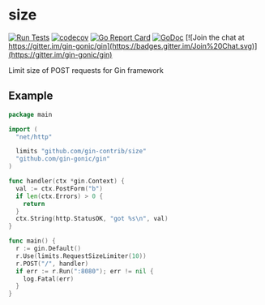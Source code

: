 # size

[![Run Tests](https://github.com/gin-contrib/size/actions/workflows/go.yml/badge.svg)](https://github.com/gin-contrib/size/actions/workflows/go.yml)
[![codecov](https://codecov.io/gh/gin-contrib/size/branch/master/graph/badge.svg)](https://codecov.io/gh/gin-contrib/size)
[![Go Report Card](https://goreportcard.com/badge/github.com/gin-contrib/size)](https://goreportcard.com/report/github.com/gin-contrib/size)
[![GoDoc](https://godoc.org/github.com/gin-contrib/size?status.svg)](https://godoc.org/github.com/gin-contrib/size)
[![Join the chat at https://gitter.im/gin-gonic/gin](https://badges.gitter.im/Join%20Chat.svg)](https://gitter.im/gin-gonic/gin)

Limit size of POST requests for Gin framework

## Example

```go
package main

import (
  "net/http"

  limits "github.com/gin-contrib/size"
  "github.com/gin-gonic/gin"
)

func handler(ctx *gin.Context) {
  val := ctx.PostForm("b")
  if len(ctx.Errors) > 0 {
    return
  }
  ctx.String(http.StatusOK, "got %s\n", val)
}

func main() {
  r := gin.Default()
  r.Use(limits.RequestSizeLimiter(10))
  r.POST("/", handler)
  if err := r.Run(":8080"); err != nil {
    log.Fatal(err)
  }
}
```
